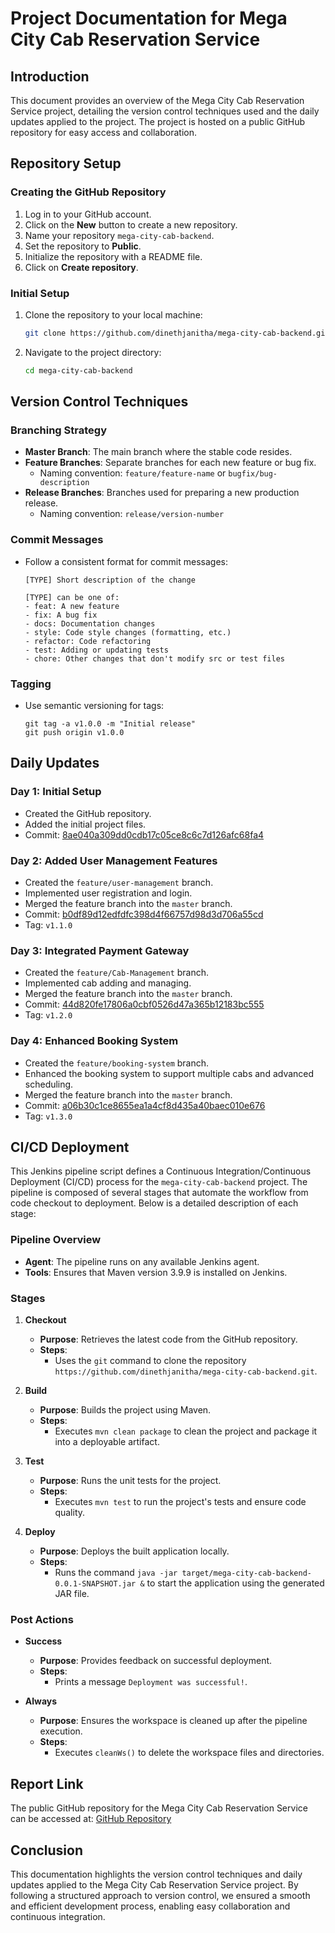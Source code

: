 # Project Documentation for Mega City Cab Reservation Service

## Introduction
This document provides an overview of the Mega City Cab Reservation Service project, detailing the version control techniques used and the daily updates applied to the project. The project is hosted on a public GitHub repository for easy access and collaboration.

## Repository Setup
### Creating the GitHub Repository
1. Log in to your GitHub account.
2. Click on the **New** button to create a new repository.
3. Name your repository `mega-city-cab-backend`.
4. Set the repository to **Public**.
5. Initialize the repository with a README file.
6. Click on **Create repository**.

### Initial Setup
1. Clone the repository to your local machine:
    ```sh
    git clone https://github.com/dinethjanitha/mega-city-cab-backend.git
    ```
2. Navigate to the project directory:
    ```sh
    cd mega-city-cab-backend
    ```

## Version Control Techniques
### Branching Strategy
- **Master Branch**: The main branch where the stable code resides.
- **Feature Branches**: Separate branches for each new feature or bug fix.
    - Naming convention: `feature/feature-name` or `bugfix/bug-description`
- **Release Branches**: Branches used for preparing a new production release.
    - Naming convention: `release/version-number`

### Commit Messages
- Follow a consistent format for commit messages:
    ```
    [TYPE] Short description of the change

    [TYPE] can be one of:
    - feat: A new feature
    - fix: A bug fix
    - docs: Documentation changes
    - style: Code style changes (formatting, etc.)
    - refactor: Code refactoring
    - test: Adding or updating tests
    - chore: Other changes that don't modify src or test files
    ```

### Tagging
- Use semantic versioning for tags:
    ```
    git tag -a v1.0.0 -m "Initial release"
    git push origin v1.0.0
    ```

## Daily Updates
### Day 1: Initial Setup
- Created the GitHub repository.
- Added the initial project files.
- Commit: [8ae040a309dd0cdb17c05ce8c6c7d126afc68fa4](https://github.com/dinethjanitha/mega-city-cab-backend/commit/8ae040a309dd0cdb17c05ce8c6c7d126afc68fa4)

### Day 2: Added User Management Features
- Created the `feature/user-management` branch.
- Implemented user registration and login.
- Merged the feature branch into the `master` branch.
- Commit: [b0df89d12edfdfc398d4f66757d98d3d706a55cd](https://github.com/dinethjanitha/mega-city-cab-backend/commit/b0df89d12edfdfc398d4f66757d98d3d706a55cd)
- Tag: `v1.1.0`

### Day 3: Integrated Payment Gateway
- Created the `feature/Cab-Management` branch.
- Implemented cab adding and managing.
- Merged the feature branch into the `master` branch.
- Commit: [44d820fe17806a0cbf0526d47a365b12183bc555](https://github.com/dinethjanitha/mega-city-cab-backend/commit/44d820fe17806a0cbf0526d47a365b12183bc555)
- Tag: `v1.2.0`

### Day 4: Enhanced Booking System
- Created the `feature/booking-system` branch.
- Enhanced the booking system to support multiple cabs and advanced scheduling.
- Merged the feature branch into the `master` branch.
- Commit: [a06b30c1ce8655ea1a4cf8d435a40baec010e676](https://github.com/dinethjanitha/mega-city-cab-backend/commit/a06b30c1ce8655ea1a4cf8d435a40baec010e676)
- Tag: `v1.3.0`

## CI/CD Deployment
This Jenkins pipeline script defines a Continuous Integration/Continuous Deployment (CI/CD) process for the `mega-city-cab-backend` project. The pipeline is composed of several stages that automate the workflow from code checkout to deployment. Below is a detailed description of each stage:

### Pipeline Overview
- **Agent**: The pipeline runs on any available Jenkins agent.
- **Tools**: Ensures that Maven version 3.9.9 is installed on Jenkins.

### Stages
1. **Checkout**
    - **Purpose**: Retrieves the latest code from the GitHub repository.
    - **Steps**:
        - Uses the `git` command to clone the repository `https://github.com/dinethjanitha/mega-city-cab-backend.git`.

2. **Build**
    - **Purpose**: Builds the project using Maven.
    - **Steps**:
        - Executes `mvn clean package` to clean the project and package it into a deployable artifact.

3. **Test**
    - **Purpose**: Runs the unit tests for the project.
    - **Steps**:
        - Executes `mvn test` to run the project's tests and ensure code quality.

4. **Deploy**
    - **Purpose**: Deploys the built application locally.
    - **Steps**:
        - Runs the command `java -jar target/mega-city-cab-backend-0.0.1-SNAPSHOT.jar &` to start the application using the generated JAR file.

### Post Actions
- **Success**
    - **Purpose**: Provides feedback on successful deployment.
    - **Steps**:
        - Prints a message `Deployment was successful!`.

- **Always**
    - **Purpose**: Ensures the workspace is cleaned up after the pipeline execution.
    - **Steps**:
        - Executes `cleanWs()` to delete the workspace files and directories.

## Report Link
The public GitHub repository for the Mega City Cab Reservation Service can be accessed at:
[GitHub Repository](https://github.com/dinethjanitha/mega-city-cab-backend)

## Conclusion
This documentation highlights the version control techniques and daily updates applied to the Mega City Cab Reservation Service project. By following a structured approach to version control, we ensured a smooth and efficient development process, enabling easy collaboration and continuous integration.